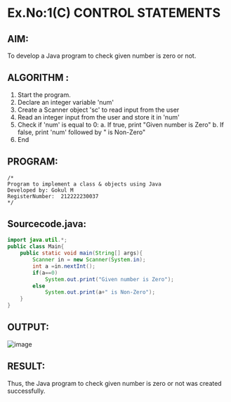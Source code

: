 # Ex.No:1(C) CONTROL STATEMENTS

## AIM:
To develop a Java program to check given number is zero or not.

## ALGORITHM :
1.	Start the program.
2.	Declare an integer variable 'num'
3.	Create a Scanner object 'sc' to read input from the user
4.	Read an integer input from the user and store it in 'num'
5.	Check if 'num' is equal to 0:
a.	If true, print "Given number is Zero"
b.	If false, print 'num' followed by " is Non-Zero"
6.	End





## PROGRAM:
 ```
/*
Program to implement a class & objects using Java
Developed by: Gokul M
RegisterNumber:  212222230037
*/
```

## Sourcecode.java:

```java
import java.util.*;
public class Main{
    public static void main(String[] args){
        Scanner in = new Scanner(System.in);
        int a =in.nextInt();
        if(a==0)    
            System.out.print("Given number is Zero");
        else
            System.out.print(a+" is Non-Zero");
    }
}
```





## OUTPUT:

![image](https://github.com/user-attachments/assets/ec15ff60-ed62-4d48-b498-77eedd2febeb)


## RESULT:
Thus, the Java program to check given number is zero or not was created successfully.

